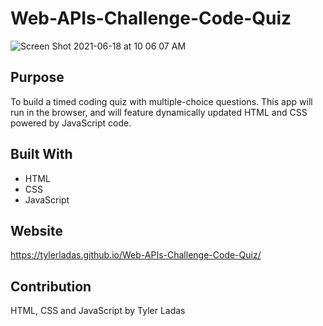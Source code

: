 # Web-APIs-Challenge-Code-Quiz

![Screen Shot 2021-06-18 at 10 06 07 AM](https://user-images.githubusercontent.com/78171259/122573788-f6033880-d01c-11eb-85f1-bc2e48606e6e.png)

## Purpose
To build a timed coding quiz with multiple-choice questions. This app will run in the browser, and will feature dynamically updated HTML and CSS powered by JavaScript code. 

## Built With
* HTML
* CSS
* JavaScript

## Website
https://tylerladas.github.io/Web-APIs-Challenge-Code-Quiz/

## Contribution
HTML, CSS and JavaScript by Tyler Ladas
